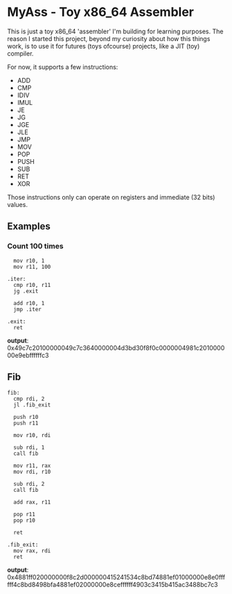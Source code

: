 # MyAss - Toy x86_64 Assembler

This is just a toy x86_64 'assembler' I'm building for learning purposes. The reason I started this project, beyond my curiosity about how this things work, is to use it for futures (toys ofcourse) projects, like a JIT (toy) compiler.

For now, it supports a few instructions:

- ADD
- CMP
- IDIV
- IMUL
- JE
- JG
- JGE
- JLE
- JMP
- MOV
- POP
- PUSH
- SUB
- RET
- XOR

Those instructions only can operate on registers and immediate (32 bits) values.

## Examples

### Count 100 times

```
  mov r10, 1
  mov r11, 100

.iter:
  cmp r10, r11
  jg .exit

  add r10, 1
  jmp .iter

.exit:
  ret
```
**output**: 0x49c7c20100000049c7c3640000004d3bd30f8f0c0000004981c201000000e9ebffffffc3

## Fib

```
fib:
  cmp rdi, 2
  jl .fib_exit

  push r10
  push r11

  mov r10, rdi

  sub rdi, 1
  call fib

  mov r11, rax
  mov rdi, r10

  sub rdi, 2
  call fib

  add rax, r11

  pop r11
  pop r10

  ret

.fib_exit:
  mov rax, rdi
  ret
```
**output**: 0x4881ff020000000f8c2d000000415241534c8bd74881ef01000000e8e0ffffff4c8bd8498bfa4881ef02000000e8ceffffff4903c3415b415ac3488bc7c3
